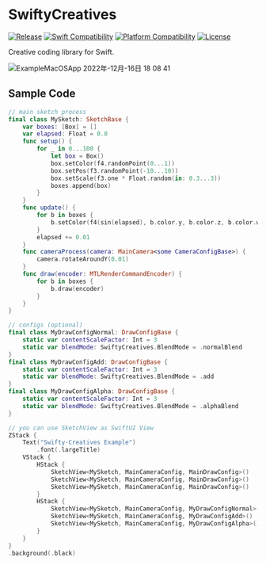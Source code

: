 # SwiftyCreatives

[![Release](https://img.shields.io/github/v/release/yukiny0811/swifty-creatives)](https://github.com/yukiny0811/swifty-creatives/releases/latest)
[![Swift Compatibility](https://img.shields.io/endpoint?url=https%3A%2F%2Fswiftpackageindex.com%2Fapi%2Fpackages%2Fyukiny0811%2Fswifty-creatives%2Fbadge%3Ftype%3Dswift-versions)](https://swiftpackageindex.com/yukiny0811/swifty-creatives)
[![Platform Compatibility](https://img.shields.io/endpoint?url=https%3A%2F%2Fswiftpackageindex.com%2Fapi%2Fpackages%2Fyukiny0811%2Fswifty-creatives%2Fbadge%3Ftype%3Dplatforms)](https://swiftpackageindex.com/yukiny0811/swifty-creatives)
[![License](https://img.shields.io/github/license/yukiny0811/swifty-creatives)](https://github.com/yukiny0811/swifty-creatives/blob/main/LICENSE)

Creative coding library for Swift.

![ExampleMacOSApp 2022年-12月-16日 18 08 41](https://user-images.githubusercontent.com/28947703/208063423-3ad00c20-1d1c-48b8-8996-2d43e1365fe4.gif)

## Sample Code
```MySketch.swift
// main sketch process
final class MySketch: SketchBase {
    var boxes: [Box] = []
    var elapsed: Float = 0.0
    func setup() {
        for _ in 0...100 {
            let box = Box()
            box.setColor(f4.randomPoint(0...1))
            box.setPos(f3.randomPoint(-10...10))
            box.setScale(f3.one * Float.random(in: 0.3...3))
            boxes.append(box)
        }
    }
    func update() {
        for b in boxes {
            b.setColor(f4(sin(elapsed), b.color.y, b.color.z, b.color.w))
        }
        elapsed += 0.01
    }
    func cameraProcess(camera: MainCamera<some CameraConfigBase>) {
        camera.rotateAroundY(0.01)
    }
    func draw(encoder: MTLRenderCommandEncoder) {
        for b in boxes {
            b.draw(encoder)
        }
    }
}
```

```Config.swift
// configs (optional)
final class MyDrawConfigNormal: DrawConfigBase {
    static var contentScaleFactor: Int = 3
    static var blendMode: SwiftyCreatives.BlendMode = .normalBlend
}
final class MyDrawConfigAdd: DrawConfigBase {
    static var contentScaleFactor: Int = 3
    static var blendMode: SwiftyCreatives.BlendMode = .add
}
final class MyDrawConfigAlpha: DrawConfigBase {
    static var contentScaleFactor: Int = 3
    static var blendMode: SwiftyCreatives.BlendMode = .alphaBlend
}
```

```View.swift
// you can use SketchView as SwiftUI View
ZStack {
    Text("Swifty-Creatives Example")
        .font(.largeTitle)
    VStack {
        HStack {
            SketchView<MySketch, MainCameraConfig, MainDrawConfig>()
            SketchView<MySketch, MainCameraConfig, MainDrawConfig>()
            SketchView<MySketch, MainCameraConfig, MainDrawConfig>()
        }
        HStack {
            SketchView<MySketch, MainCameraConfig, MyDrawConfigNormal>()
            SketchView<MySketch, MainCameraConfig, MyDrawConfigAdd>()
            SketchView<MySketch, MainCameraConfig, MyDrawConfigAlpha>()
        }
    }
}
.background(.black)
```
